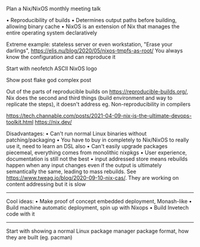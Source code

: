 Plan a Nix/NixOS monthly meeting talk

• Reproducibility of builds
• Determines output paths before building, allowing binary cache
• NixOS is an extension of Nix that manages the entire operating system declaratively

Extreme example: stateless server or even workstation, "Erase your darlings", https://elis.nu/blog/2020/05/nixos-tmpfs-as-root/
You always know the configuration and can reproduce it

Start with neofetch ASCII NixOS logo

Show post flake god complex post

Out of the parts of reproducible builds on https://reproducible-builds.org/, Nix does the second and third things (build environment and way to replicate the steps), it doesn't address eg. Non-reproducibility in compilers

https://tech.channable.com/posts/2021-04-09-nix-is-the-ultimate-devops-toolkit.html
https://nix.dev/

Disadvantages:
• Can't run normal Linux binaries without patching/packaging
• You have to buy in completely to Nix/NixOS to really use it, need to learn an DSL also
• Can't easily upgrade packages piecemeal, everything comes from monolithic nixpkgs
• User experience, documentation is still not the best
• input addressed store means rebuilds happen when any input changes even if the output is ultimately semantically the same, leading to mass rebuilds. See https://www.tweag.io/blog/2020-09-10-nix-cas/. They are working on content addressing but it is slow

---

Cool ideas:
• Make proof of concept embedded deployment, Monash-like
• Build machine automatic deployment, spin up with Nixops
• Build Invetech code with it

---

Start with showing a normal Linux package manager package format, how they are built (eg. pacman)
